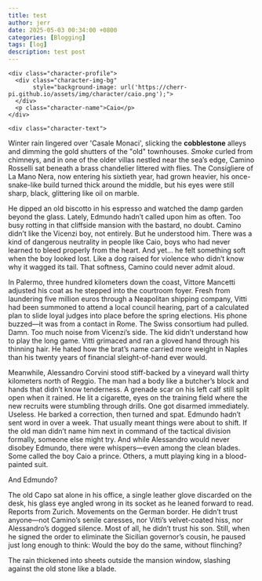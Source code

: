 ```yaml
---
title: test
author: jerr
date: 2025-05-03 00:34:00 +0800
categories: [Blogging]
tags: [log]
description: test post
---
```


<script src="{{ '/assets/js/dialogue.js' | relative_url }}"></script>

<div class="character-card">
  <div class="character-layout">

    <div class="character-profile">
      <div class="character-img-bg"
           style="background-image: url('https://cherr-pi.github.io/assets/img/character/caio.png');">
      </div>
      <p class="character-name">Caio</p>
    </div>

    <div class="character-text">
 Winter rain lingered over 'Casale Monaci', slicking the **cobblestone** alleys and dimming the gold shutters of the "old" townhouses. *Smoke* curled from chimneys, and in one of the older villas nestled near the sea’s edge, Camino Rosselli sat beneath a brass chandelier littered with flies. The Consigliere of La Mano Nera, now entering his sixtieth year, had grown heavier, his once-snake-like build turned thick around the middle, but his eyes were still sharp, black, glittering like oil on marble.

He dipped an old biscotto in his espresso and watched the damp garden beyond the glass. Lately, Edmundo hadn’t called upon him as often. Too busy rotting in that cliffside mansion with the bastard, no doubt. Camino didn’t like the Vicenzi boy, not entirely. But he understood him. There was a kind of dangerous neutrality in people like Caio, boys who had never learned to bleed properly from the heart. And yet… he felt something soft when the boy looked lost. Like a dog raised for violence who didn’t know why it wagged its tail. That softness, Camino could never admit aloud.

In Palermo, three hundred kilometers down the coast, Vittore Mancetti adjusted his coat as he stepped into the courtroom foyer. Fresh from laundering five million euros through a Neapolitan shipping company, Vitti had been summoned to attend a local council hearing, part of a calculated plan to slide loyal judges into place before the spring elections. His phone buzzed—it was from a contact in Rome. The Swiss consortium had pulled. Damn. Too much noise from Vicenzi’s side. The kid didn’t understand how to play the long game. Vitti grimaced and ran a gloved hand through his thinning hair. He hated how the brat’s name carried more weight in Naples than his twenty years of financial sleight-of-hand ever would.

Meanwhile, Alessandro Corvini stood stiff-backed by a vineyard wall thirty kilometers north of Reggio. The man had a body like a butcher’s block and hands that didn’t know tenderness. A grenade scar on his left calf still split open when it rained. He lit a cigarette, eyes on the training field where the new recruits were stumbling through drills. One got disarmed immediately. Useless. He barked a correction, then turned and spat. Edmundo hadn’t sent word in over a week. That usually meant things were about to shift. If the old man didn’t name him next in command of the tactical division formally, someone else might try. And while Alessandro would never disobey Edmundo, there were whispers—even among the clean blades. Some called the boy Caio a prince. Others, a mutt playing king in a blood-painted suit.

And Edmundo?

The old Capo sat alone in his office, a single leather glove discarded on the desk, his glass eye angled wrong in its socket as he leaned forward to read. Reports from Zurich. Movements on the German border. He didn’t trust anyone—not Camino’s senile caresses, nor Vitti’s velvet-coated hiss, nor Alessandro’s dogged silence. Most of all, he didn’t trust his son. Still, when he signed the order to eliminate the Sicilian governor’s cousin, he paused just long enough to think: Would the boy do the same, without flinching?

The rain thickened into sheets outside the mansion window, slashing against the old stone like a blade.
    </div>
  </div>
</div>





